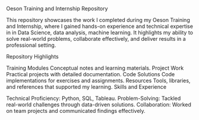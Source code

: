 Oeson Training and Internship Repository

This repository showcases the work I completed during my Oeson Training and Internship, where I gained hands-on experience and technical expertise in in Data Science,  data analysis, machine learning. It highlights my ability to solve real-world problems, collaborate effectively, and deliver results in a professional setting.

Repository Highlights

Training Modules
Conceptual notes and learning materials.
Project Work
Practical projects with detailed documentation.
Code Solutions
Code implementations for exercises and assignments.
Resources
Tools, libraries, and references that supported my learning.
Skills and Experience

Technical Proficiency: Python, SQL, Tableau.
Problem-Solving: Tackled real-world challenges through data-driven solutions.
Collaboration: Worked on team projects and communicated findings effectively.
